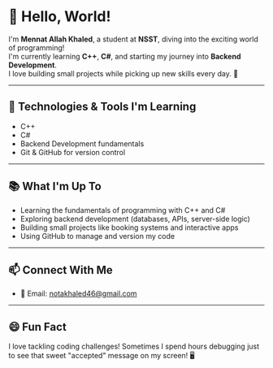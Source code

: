 # 👋 Hello, World!

I'm **Mennat Allah Khaled**, a student at **NSST**, diving into the exciting world of programming!  
I'm currently learning **C++**, **C#**, and starting my journey into **Backend Development**.  
I love building small projects while picking up new skills every day. 🚀

---

## 🔧 Technologies & Tools I'm Learning
- C++
- C#
- Backend Development fundamentals
- Git & GitHub for version control

---

## 📚 What I'm Up To
- Learning the fundamentals of programming with C++ and C#  
- Exploring backend development (databases, APIs, server-side logic)  
- Building small projects like booking systems and interactive apps  
- Using GitHub to manage and version my code  

---

## 📫 Connect With Me
- 📧 Email: [notakhaled46@gmail.com](mailto:notakhaled46@gmail.com)

---

## 😄 Fun Fact
I love tackling coding challenges! Sometimes I spend hours debugging just to see that sweet "accepted" message on my screen! 🖥️
